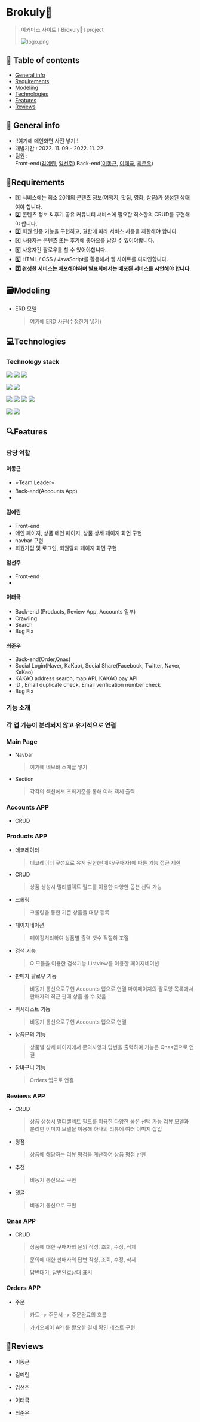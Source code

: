 # Brokuly🥦

> 이커머스 사이트 [ Brokuly🥦] project
>
> ![logo.png](assets/9d4aadd340d3ad41028ddcbf41a645a7a24fb09a.png)

## 🔖 Table of contents

-   [General info](#general-info)
-   [Requirements](#requirements)
-   [Modeling](#modeling)
-   [Technologies](#technologies)
-   [Features](#features)
-   [Reviews](#reviews)

## 📜 General info

-   !!여기에 메인화면 사진 넣기!!
-   개발기간 : 2022. 11. 09 - 2022. 11. 22
-   팀원 :  
    Front-end([김예린](https://github.com/ererink/), [임선주](https://github.com/snnzzoo/))
    Back-end([이동근](https://github.com/qlghwp123/), [이태극](https://github.com/uRo3YA/), [최준우](https://github.com/wnsn8546/))

## 🧭Requirements

-   1️⃣ 서비스에는 최소 20개의 콘텐츠 정보(여행지, 맛집, 영화, 상품)가 생성된 상태여야 합니다.
-   2️⃣ 콘텐츠 정보 & 후기 공유 커뮤니티 서비스에 필요한 최소한의 CRUD를 구현해야 합니다.
-   3️⃣ 회원 인증 기능을 구현하고, 권한에 따라 서비스 사용을 제한해야 합니다.
-   4️⃣ 사용자는 콘텐츠 또는 후기에 좋아요를 남길 수 있어야합니다.
-   5️⃣ 사용자간 팔로우를 할 수 있어야합니다.
-   6️⃣ HTML / CSS / JavaScript를 활용해서 웹 사이트를 디자인합니다.
-   **7️⃣ 완성한 서비스는 배포해야하며 발표회에서는 배포된 서비스를 시연해야 합니다.**

## 🗃️Modeling

-   ERD 모델

    > 여기에 ERD 사진(수정한거 넣기)

## 💻Technologies

### Technology stack

<img src="https://img.shields.io/badge/github-181717?style=for-the-badge&logo=github&logoColor=white"> <img src="https://img.shields.io/badge/Notion-000000?style=for-the-badge&logo=Notion&logoColor=white"> <img src="https://img.shields.io/badge/Discord-5865F2?style=for-the-badge&logo=Discord&logoColor=white">

<img src="https://img.shields.io/badge/Python-3776AB?style=for-the-badge&logo=Python&logoColor=white"> <img src="https://img.shields.io/badge/Django-092E20?style=for-the-badge&logo=Django&logoColor=white">

<img src="https://img.shields.io/badge/HTML5-E34F26?style=for-the-badge&logo=HTML5&logoColor=white"> <img src="https://img.shields.io/badge/Javascript-F7DF1E?style=for-the-badge&logo=Javascript&logoColor=white"> <img src="https://img.shields.io/badge/CSS3-1572B6?style=for-the-badge&logo=CSS3&logoColor=white"> <img src="https://img.shields.io/badge/Axios-5A29E4?style=for-the-badge&logo=Axios&logoColor=white">

<img src="https://img.shields.io/badge/Selenium-43B02A?style=for-the-badge&logo=Selenium&logoColor=white"> <img src="https://img.shields.io/badge/Amazon AWS-232F3E?style=for-the-badge&logo=Amazon AWS&logoColor=white">

## 🔍Features

### 담당 역할

#### 이동근

-   ⭐Team Leader⭐
-   Back-end(Accounts App)
-

#### 김예린

-   Front-end
-   메인 페이지, 상품 메인 페이지, 상품 상세 페이지 화면 구현
-   navbar 구현
-   회원가입 및 로그인, 회원탈퇴 페이지 화면 구현

#### 임선주

-   Front-end
-

#### 이태극

-   Back-end (Products, Review App, Accounts 일부)
-   Crawling
-   Search
-   Bug Fix

#### 최준우

-   Back-end(Order,Qnas)
-   Social Login(Naver, KaKao), Social Share(Facebook, Twitter, Naver, KaKao)
-   KAKAO address search, map API, KAKAO pay API
-   ID , Email duplicate check, Email verification number check
-   Bug Fix

### 기능 소개

### 각 앱 기능이 분리되지 않고 유기적으로 연결

### Main Page

-   Navbar
    > 여기에 네브바 소개글 넣기
-   Section
    > 각각의 섹션에서 조회기준을 통해 여러 객체 출력

### Accounts APP

-   CRUD

    >

### Products APP

-   데코레이터

    > 데코레이터 구성으로 유저 권한(판매자/구매자)에 따른 기능 접근 제한

-   CRUD

    > 상품 생성시 멀티셀렉트 필드를 이용한 다양한 옵션 선택 가능

-   크롤링

    > 크롤링을 통한 기존 상품들 대량 등록

-   페이지네이션

    > 페이징처리하여 상품별 출력 갯수 적절히 조절

-   검색 기능

    > Q 모듈을 이용한 검색기능
    > Listview를 이용한 페이지네이션

-   판매자 팔로우 기능

    > 비동기 통신으로구현 Accounts 앱으로 연결
    > 마이페이지의 팔로잉 목록에서 판매자의 최근 판매 상품 볼 수 있음

-   위시리스트 기능

    > 비동기 통신으로구현 Accounts 앱으로 연결

-   상품문의 기능

    > 상품별 상세 페이지에서 문의사항과 답변을 출력하며
    > 기능은 Qnas앱으로 연결

-   장바구니 기능

    > Orders 앱으로 연결

### Reviews APP

-   CRUD

    > 상품 생성시 멀티셀렉트 필드를 이용한 다양한 옵션 선택 가능
    > 리뷰 모델과 분리한 이미지 모델을 이용해 하나의 리뷰에 여러 이미지 삽입

-   평점

    > 상품에 해당하는 리뷰 평점을 계산하여 상품 평점 반환

-   추천

    > 비동기 통신으로 구현

-   댓글

    > 비동기 통신으로 구현

### Qnas APP
-   CRUD
    
    > 상품에 대한 구매자의 문의 작성, 조회, 수정, 삭제

    > 문의에 대한 판매자의 답변 작성, 조회, 수정, 삭제

    > 답변대기, 답변완료상태 표시
### Orders APP
- 주문

    > 카트 -> 주문서 -> 주문완료의 흐름
    
    > 카카오페이 API 를 활요한 결제 확인 테스트 구현.
## 💬Reviews

-   이동근

-   김예린

-   임선주

-   이태극

-   최준우
